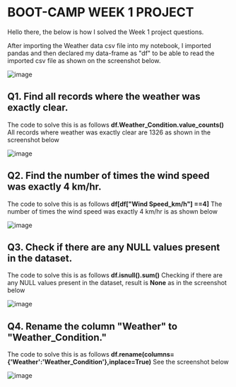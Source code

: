 # BOOT-CAMP WEEK 1 PROJECT

Hello there, the below is how I solved the Week 1 project questions.

After importing the Weather data csv file into my notebook, I imported pandas and then declared my data-frame as "df" to be able to read the imported csv file as shown on the screenshot below.

![image](https://github.com/user-attachments/assets/73662a4a-e310-46f4-a8de-268bd5ddde06)

## Q1. Find all records where the weather was exactly clear.
The code to solve this is as follows
**df.Weather_Condition.value_counts()**
All records where weather was exactly clear are 1326 as shown in the screenshot below

![image](https://github.com/user-attachments/assets/7f596ad4-d4db-4169-a962-de79b6339332)

## Q2. Find the number of times the wind speed was exactly 4 km/hr.
The code to solve this is as follows
**df[df["Wind Speed_km/h"] ==4]**
The number of times the wind speed was exactly 4 km/hr is as shown below

![image](https://github.com/user-attachments/assets/e1d165d3-c126-44a1-b7b8-1c04d63542f0)

## Q3. Check if there are any NULL values present in the dataset.
The code to solve this is as follows
**df.isnull().sum()**
Checking if there are any NULL values present in the dataset, result is **None** as in the screenshot below

![image](https://github.com/user-attachments/assets/298af7ca-454a-465c-ab6c-7034da637c1d)

## Q4. Rename the column "Weather" to "Weather_Condition."
The code to solve this is as follows
**df.rename(columns={'Weather':'Weather_Condition'},inplace=True)**
See the screenshot below

![image](https://github.com/user-attachments/assets/fd25ac78-794d-44b2-818c-aa631fa45d89)
